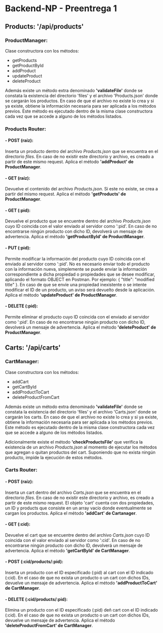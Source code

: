 # Backend-NP - Preentrega 1

## Products: '/api/products'

### **ProductManager**: 

Clase constructora con los métodos:
- getProducts
- getProductById
- addProduct
- updateProduct
- deleteProduct

Además existe un método extra denominado **'validateFile'** donde se constata la existencia del directorio 'files' y el archivo 'Products.json' donde se cargarán los productos. En caso de que el archivo no existe lo crea y si ya existe, obtiene la información necesaria para ser aplicada a los métodos previos. Este método es ejecutado dentro de la misma clase constructora cada vez que se accede a alguno de los métodos listados. 

### **Products Router**:

#### - POST (raíz): 
Inserta un producto dentro del archivo *Products.json* que se encuentra en el directorio *files*. En caso de no existir este directorio y archivo, es creado a partir de este mismo request. Aplica el método **'addProduct' de ProductManager**.

#### - GET (raíz): 
Devuelve el contenido del archivo *Products.json*. Si este no existe, se crea a partir del mismo request. Aplica el método **'getProducts' de ProductManager**.

#### - GET (:pid): 
Devuelve el producto que se encuentre dentro del archivo *Products.json* cuyo ID coincida con el valor enviado al servidor como ':pid'. En caso de no encontrarse ningún producto con dicho ID, devolverá un mensaje de advertencia. Aplica el método **'getProductById' de ProductManager**.

#### - PUT (:pid): 
Permite modificar la información del producto cuyo ID coincida con el enviado al servidor como ':pid'. No es necesario enviar todo el producto con la información nueva, simplemente se puede enviar la información correspondiente a dicha propiedad o propiedades que se desee modificar, aplicando el formato OBJECT en Postman. Por ejemplo: { "title": "modified title" }. En caso de que se envíe una propiedad inexistente o se intente modificar el ID de un producto, un aviso será devuelto desde la aplicación. Aplica el método **'updateProduct' de ProductManager**.

#### - DELETE (:pid): 
Permite eliminar el producto cuyo ID coincida con el enviado al servidor como ':pid'. En caso de no encontrarse ningún producto con dicho ID, devolverá un mensaje de advertencia. Aplica el método **'deleteProduct' de ProductManager**.

## Carts: '/api/carts'

### **CartManager**: 

Clase constructora con los métodos:
- addCart
- getCartById
- addProductToCart
- deleteProductFromCart

Además existe un método extra denominado **'validateFile'** donde se constata la existencia del directorio 'files' y el archivo 'Carts.json' donde se cargarán los carts. En caso de que el archivo no existe lo crea y si ya existe, obtiene la información necesaria para ser aplicada a los métodos previos. Este método es ejecutado dentro de la misma clase constructora cada vez que se accede a alguno de los métodos listados.

Adicionalmente existe el método **'checkProductsFile'** que verifica la existencia de un archivo *Products.json* al momento de ejecutar los métodos que agregan o quitan productos del cart. Suponiendo que no exista ningún producto, impide la ejecución de estos métodos.

### **Carts Router**:

#### - POST (raíz): 
Inserta un cart dentro del archivo *Carts.json* que se encuentra en el directorio *files*. En caso de no existir este directorio y archivo, es creado a partir de este mismo request. El objeto 'cart' cuenta con dos propiedades, un ID y products que consiste en un array vacío donde eventualmente se cargan los productos. Aplica el método **'addCart' de Cartanager**. 

#### - GET (:cid): 
Devuelve el cart que se encuentre dentro del archivo *Carts.json* cuyo ID coincida con el valor enviado al servidor como ':cid'. En caso de no encontrarse ningún producto con dicho ID, devolverá un mensaje de advertencia. Aplica el método **'getCartById' de CartManager**.

#### - POST (:cid/products/:pid):
Inserta un producto con el ID especificado (:pid) al cart con el ID indicado (:cid). En el caso de que no exista un producto o un cart con dichos IDs, devuelve un mensaje de advertencia. Aplica el método **'addProductToCart' de CartManager**.

#### - DELETE (:cid/products/:pid):
Elimina un producto con el ID especificado (:pid) deñ cart con el ID indicado (:cid). En el caso de que no exista un producto o un cart con dichos IDs, devuelve un mensaje de advertencia. Aplica el método **'deleteProductFromCart' de CartManager**.


